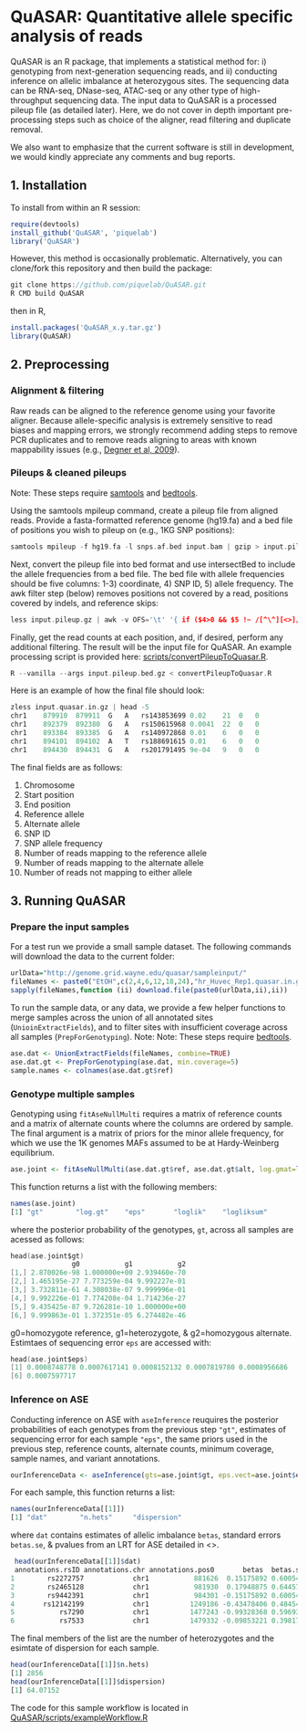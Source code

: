 # QuASAR: Quantitative allele specific analysis of reads
QuASAR is an R package, that implements a statistical method for: i) genotyping from next-generation sequencing reads, and ii) conducting inference on allelic imbalance at heterozygous sites. The sequencing data can be RNA-seq, DNase-seq, ATAC-seq or any other type of high-throughput sequencing data. The input data to QuASAR is a processed pileup file (as detailed later). Here, we do not cover in depth important pre-processing steps such as choice of the aligner, read filtering and duplicate removal.

We also want to emphasize that the current software is still in development, we would kindly appreciate any comments and bug reports.
<!---
Prior to analsyis, RNA-Seq data must undergo alignment with a modern aligner, quality filtering, duplicate removal, and the creation of pileups. There are many tools and tutorials available for preprocessing Next Generation Sequencing data, but we will only describe the tools we used and expect the user to have basic familiarity with standard bioinformatics command-line tools. Our goal with this tutorial is to cover the following:

1. Installing QuASAR
2. Preprocessing 
   * Alignment, filtering, and removing duplicates. (Description of, not a tutorial how)
   * Pileups and clean pileups
3. QuASAR analyis pipeline
   * Genotyping single or multiple samples
   * Inference on ASE
   * Sample workflow

**Quick-start**: Users comfortable processing RNA-Seq data to the level of pileups should skip to the second step of preprocessing. 
-->

## 1. Installation

To install from within an R session:

```R
require(devtools)
install_github('QuASAR', 'piquelab')
library('QuASAR')
```

However, this method is occasionally problematic. Alternatively, you can clone/fork this repository and then build the package:
```C
git clone https://github.com/piquelab/QuASAR.git
R CMD build QuASAR
```
then in R,
```R
install.packages('QuASAR_x.y.tar.gz')
library(QuASAR)
```

## 2. Preprocessing
### Alignment & filtering
Raw reads can be aligned to the reference genome using your favorite aligner. Because allele-specific analysis is extremely sensitive to read biases and mapping errors, we strongly recommend adding steps to remove PCR duplicates and to remove reads aligning to areas with known mappability issues (e.g., [Degner et al, 2009]).


### Pileups & cleaned pileups
Note: These steps require [samtools] and [bedtools].

Using the samtools mpileup command, create a pileup file from aligned reads. Provide a fasta-formatted reference genome (hg19.fa) and a bed file of positions you wish to pileup on (e.g., 1KG SNP positions):

```C
samtools mpileup -f hg19.fa -l snps.af.bed input.bam | gzip > input.pileup.gz
```

Next, convert the pileup file into bed format and use intersectBed to include the allele frequencies from a bed file. The bed file with allele frequencies should be five columns: 1-3) coordinate, 4) SNP ID, 5) allele frequency. The awk filter step (below) removes positions not covered by a read, positions covered by indels, and reference skips:

```C
less input.pileup.gz | awk -v OFS='\t' '{ if ($4>0 && $5 !~ /[^\^][<>]/ && $5 !~ /\+[0-9]+[ACGTNacgtn]+/ && $5 !~ /-[0-9]+[ACGTNacgtn]+/ && $5 !~ /[^\^]\*/) print $1,$2-1,$2,$3,$4,$5,$6}' | sortBed -i stdin | intersectBed -a stdin -b snps.af.bed -wo | cut -f 1-7,11-14 | gzip > input.pileup.bed.gz
```

Finally, get the read counts at each position, and, if desired, perform any additional filtering. The result will be the input file for QuASAR. An example processing script is provided here: [scripts/convertPileupToQuasar.R].

```C
R --vanilla --args input.pileup.bed.gz < convertPileupToQuasar.R
```

Here is an example of how the final file should look:

```C
zless input.quasar.in.gz | head -5
chr1	879910	879911	G	A	rs143853699	0.02	21	0	0
chr1	892379	892380	G	A	rs150615968	0.0041	22	0	0
chr1	893384	893385	G	A	rs140972868	0.01	6	0	0
chr1	894101	894102	A	T	rs188691615	0.01	6	0	0
chr1	894430	894431	G	A	rs201791495	9e-04	9	0	0
```

The final fields are as follows: 
1. Chromosome 
2. Start position 
3. End position 
4. Reference allele 
5. Alternate allele 
6. SNP ID 
7. SNP allele frequency 
8. Number of reads mapping to the reference allele 
9. Number of reads mapping to the alternate allele 
10. Number of reads not mapping to either allele

## 3. Running QuASAR

### Prepare the input samples 
For a test run we provide a small sample dataset. The following commands will download the data to the current folder:

```R
urlData="http://genome.grid.wayne.edu/quasar/sampleinput/"
fileNames <- paste0("EtOH",c(2,4,6,12,18,24),"hr_Huvec_Rep1.quasar.in.gz")
sapply(fileNames,function (ii) download.file(paste0(urlData,ii),ii))
```

To run the sample data, or any data, we provide a few helper functions to merge samples across the union of all annotated sites (`UnioinExtractFields`), and to filter sites with insufficient coverage across all samples (`PrepForGenotyping`). Note: Note: These steps require [bedtools].

```R
ase.dat <- UnionExtractFields(fileNames, combine=TRUE)
ase.dat.gt <- PrepForGenotyping(ase.dat, min.coverage=5)
sample.names <- colnames(ase.dat.gt$ref)
```

### Genotype multiple samples
Genotyping using `fitAseNullMulti` requires a matrix of reference counts and a matrix of alternate counts where the columns are ordered by sample. The final argument is a matrix of priors for the minor allele frequency, for which we use the 1K genomes MAFs assumed to be at Hardy-Weinberg equilibrium.  
```R
ase.joint <- fitAseNullMulti(ase.dat.gt$ref, ase.dat.gt$alt, log.gmat=log(ase.dat.gt$gmat))
```
This function returns a list with the following members:
```R
names(ase.joint)
[1] "gt"        "log.gt"    "eps"       "loglik"    "logliksum"
```
where the posterior probability of the genotypes, `gt`, across all samples are acessed as follows:
```C
head(ase.joint$gt)
               g0           g1           g2
[1,] 2.870026e-98 1.000000e+00 2.939460e-70
[2,] 1.465195e-27 7.773259e-04 9.992227e-01
[3,] 3.732811e-61 4.308038e-07 9.999996e-01
[4,] 9.992226e-01 7.774208e-04 1.714236e-27
[5,] 9.435425e-87 9.726281e-10 1.000000e+00
[6,] 9.999863e-01 1.372351e-05 6.274482e-46
```
g0=homozygote reference, g1=heterozygote, & g2=homozygous alternate. Estimtaes of sequencing error `eps` are accessed with:
```C
head(ase.joint$eps)
[1] 0.0008748778 0.0007617141 0.0008152132 0.0007819780 0.0008956686
[6] 0.0007597717
```

    
### Inference on ASE
Conducting inference on ASE with `aseInference` reuquires the posterior probabilities of each genotypes from the previous step `"gt"`, estimates of sequencing error for each sample `"eps"`, the same priors used in the previous step, reference counts, alternate counts, minimum coverage, sample names, and variant annotations. 
```R
ourInferenceData <- aseInference(gts=ase.joint$gt, eps.vect=ase.joint$eps, priors=ase.dat.gt$gmat, ref.mat=ase.dat.gt$ref, alt.mat=ase.dat.gt$alt, min.cov=10, sample.names=sample.names, annos=ase.dat.gt$annotations)
```
For each sample, this function returns a list:
```R
names(ourInferenceData[[1]])
[1] "dat"        "n.hets"     "dispersion"
```
where `dat` contains estimates of allelic imbalance `betas`, standard errors `betas.se`, & pvalues from an LRT for ASE detailed in <>.
```R
 head(ourInferenceData[[1]]$dat)
 annotations.rsID annotations.chr annotations.pos0       betas  betas.se    pval3 
1        rs2272757            chr1           881626  0.15175892 0.6005410 0.80049721
2        rs2465128            chr1           981930  0.17948875 0.6445723 0.78065789
3        rs9442391            chr1           984301 -0.15175892 0.6005410 0.80049721
4       rs12142199            chr1          1249186 -0.43478406 0.4845478 0.36955958
5           rs7290            chr1          1477243 -0.99328368 0.5969363 0.09611857
6           rs7533            chr1          1479332 -0.09853221 0.3981711 0.80455070
```
The final members of the list are the number of heterozygotes and the esimtate of dispersion for each sample.
```R
head(ourInferenceData[[1]]$n.hets)
[1] 2856
head(ourInferenceData[[1]]$dispersion)
[1] 64.07152
```

The code for this sample workflow is located in 
[QuASAR/scripts/exampleWorkflow.R](https://github.com/piquelab/QuASAR/blob/master/scripts/exampleWorkflow.R)

<!-- links -->
[Degner et al, 2009]:http://www.ncbi.nlm.nih.gov/pubmed/19808877
[scripts/convertPileupToQuasar.R]:scripts/convertPileupToQuasar.R
[samtools]:http://samtools.sourceforge.net/
[bedtools]:https://code.google.com/p/bedtools/
